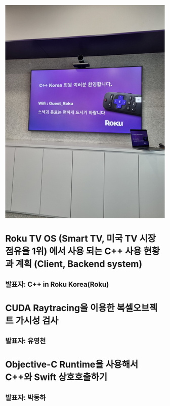 ![[C++ Korea] 2023 Meet-Up(04월)](../../Resources/대외%20활동/C++%20Korea/[C++%20Korea%20Meet-Up]%202023_04.jpg)

# Roku TV OS (Smart TV, 미국 TV 시장 점유율 1위) 에서 사용 되는 C++ 사용 현황과 계획 (Client, Backend system)
발표자: C++ in Roku Korea(Roku)
---

# CUDA Raytracing을 이용한 복셀오브젝트 가시성 검사
발표자: 유영천
---

# Objective-C Runtime을 사용해서 C++와 Swift 상호호출하기
발표자: 박동하
---